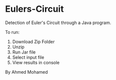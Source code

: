 # Eulers-Circuit
Detection of Euler's Circuit through a Java program.

To run:
1) Download Zip Folder
2) Unzip
3) Run Jar file
4) Select input file
5) View results in console

By Ahmed Mohamed
